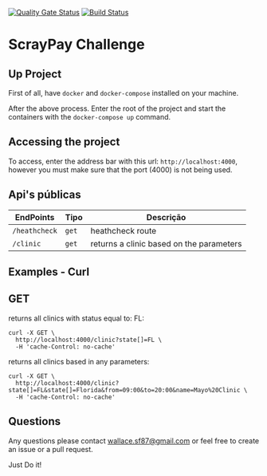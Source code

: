 [![Quality Gate Status](https://sonarcloud.io/api/project_badges/measure?project=wallaceSF_scratchpay-challenge&metric=alert_status)](https://sonarcloud.io/summary/new_code?id=wallaceSF_scratchpay-challenge)
[![Build Status](https://dev.azure.com/wallacesf0597/Control-media/_apis/build/status%2FScratchpay%20Challenge?branchName=refs%2Fpull%2F3%2Fmerge)](https://dev.azure.com/wallacesf0597/Control-media/_build/latest?definitionId=2&branchName=refs%2Fpull%2F3%2Fmerge)

# ScrayPay Challenge

## Up Project
First of all, have `docker` and `docker-compose` installed on your machine.

After the above process.
Enter the root of the project and start the containers with the `docker-compose up` command.

## Accessing the project
To access, enter the address bar with this url: `http://localhost:4000`, however you must make sure that the port (4000) is not being used.
## Api's públicas
| EndPoints     | Tipo     | Descrição                              |
|---------------|----------|----------------------------------------| 
| `/heathcheck` | `get`    | heathcheck route                       |
| `/clinic`     | `get`    | returns a clinic based on the parameters |

## Examples - Curl

## GET

returns all clinics with status equal to: FL:

    curl -X GET \
      http://localhost:4000/clinic?state[]=FL \  
      -H 'cache-Control: no-cache'   

returns all clinics based in any parameters:

    curl -X GET \
      http://localhost:4000/clinic?state[]=FL&state[]=Florida&from=09:00&to=20:00&name=Mayo%20Clinic \  
      -H 'cache-Control: no-cache'

## Questions
Any questions please contact wallace.sf87@gmail.com or feel free to create an issue or a pull request.

Just Do it!